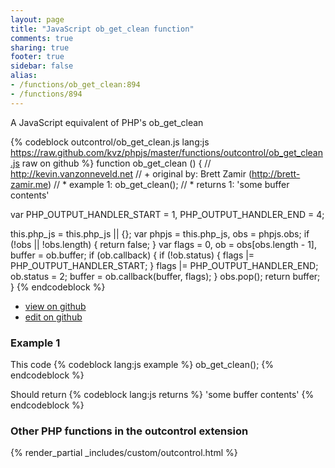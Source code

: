 ```yaml
---
layout: page
title: "JavaScript ob_get_clean function"
comments: true
sharing: true
footer: true
sidebar: false
alias:
- /functions/ob_get_clean:894
- /functions/894
---
```

<!-- Generated by Rakefile:build -->
A JavaScript equivalent of PHP's ob_get_clean

{% codeblock outcontrol/ob_get_clean.js lang:js https://raw.github.com/kvz/phpjs/master/functions/outcontrol/ob_get_clean.js raw on github %}
function ob_get_clean () {
  // http://kevin.vanzonneveld.net
  // +   original by: Brett Zamir (http://brett-zamir.me)
  // *     example 1: ob_get_clean();
  // *     returns 1: 'some buffer contents'

  var PHP_OUTPUT_HANDLER_START = 1,
    PHP_OUTPUT_HANDLER_END = 4;

  this.php_js = this.php_js || {};
  var phpjs = this.php_js,
    obs = phpjs.obs;
  if (!obs || !obs.length) {
    return false;
  }
  var flags = 0,
    ob = obs[obs.length - 1],
    buffer = ob.buffer;
  if (ob.callback) {
    if (!ob.status) {
      flags |= PHP_OUTPUT_HANDLER_START;
    }
    flags |= PHP_OUTPUT_HANDLER_END;
    ob.status = 2;
    buffer = ob.callback(buffer, flags);
  }
  obs.pop();
  return buffer;
}
{% endcodeblock %}

 - [view on github](https://github.com/kvz/phpjs/blob/master/functions/outcontrol/ob_get_clean.js)
 - [edit on github](https://github.com/kvz/phpjs/edit/master/functions/outcontrol/ob_get_clean.js)

### Example 1
This code
{% codeblock lang:js example %}
ob_get_clean();
{% endcodeblock %}

Should return
{% codeblock lang:js returns %}
'some buffer contents'
{% endcodeblock %}


### Other PHP functions in the outcontrol extension
{% render_partial _includes/custom/outcontrol.html %}
